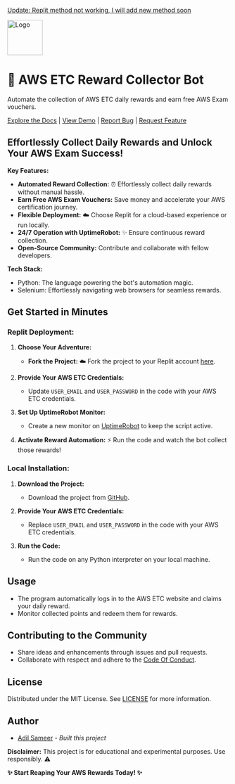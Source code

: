 
<p align="center">
  <a href="https://github.com/adilsameer/Amazon-ETC-reward-collector-python">
    <p>Update: Replit method not working, I will add new method soon </p>
    <img src="[https://camo.githubusercontent.com/862784c01e5735eec9f987a42cf6f288cb965e9728d2c378adcbdc5c58ee1ee6/68747470733a2f2f75706c6f61642e77696b696d656469612e6f72672f77696b6970656469612f636f6d6d6f6e732f7468756d622f632f63332f507974686f6e2d6c6f676f2d6e6f746578742e7376672f38303070782d507974686f6e2d6c6f676f2d6e6f746578742e7376672e706e67](https://upload.wikimedia.org/wikipedia/commons/thumb/c/c3/Python-logo-notext.svg/800px-Python-logo-notext.svg.png)" alt="Logo" width="80" height="80">
  </a>

# 🚀 AWS ETC Reward Collector Bot

Automate the collection of AWS ETC daily rewards and earn free AWS Exam vouchers.

[Explore the Docs](https://github.com/adilsameer/Amazon-ETC-reward-collector-python)
|
[View Demo](https://replit.com/@AdilSameer/amazon-etc-auto-reward-collector-python)
|
[Report Bug](https://github.com/adilsameer/Amazon-ETC-reward-collector-python/issues)
|
[Request Feature](https://github.com/adilsameer/Amazon-ETC-reward-collector-python/issues)

## Effortlessly Collect Daily Rewards and Unlock Your AWS Exam Success!

**Key Features:**

- **Automated Reward Collection:** ⏰ Effortlessly collect daily rewards without manual hassle.
- **Earn Free AWS Exam Vouchers:**  Save money and accelerate your AWS certification journey.
- **Flexible Deployment:** ☁️ Choose Replit for a cloud-based experience or run locally.
- **24/7 Operation with UptimeRobot:** ✨ Ensure continuous reward collection.
- **Open-Source Community:**  Contribute and collaborate with fellow developers.

**Tech Stack:**

-  Python: The language powering the bot's automation magic.
-  Selenium: Effortlessly navigating web browsers for seamless rewards.

## Get Started in Minutes

### Replit Deployment:

1. **Choose Your Adventure:**
   - **Fork the Project:** ☁️ Fork the project to your Replit account [here](https://replit.com/@AdilSameer/amazon-etc-auto-reward-collector-python).

2. **Provide Your AWS ETC Credentials:** 
   - Update `USER_EMAIL` and `USER_PASSWORD` in the code with your AWS ETC credentials.

3. **Set Up UptimeRobot Monitor:**
   - Create a new monitor on [UptimeRobot](https://uptimerobot.com/) to keep the script active.

4. **Activate Reward Automation:** ⚡️ Run the code and watch the bot collect those rewards!

### Local Installation:

1. **Download the Project:**
   - Download the project from [GitHub](https://github.com/adilsameer/Amazon-ETC-reward-collector-python).

2. **Provide Your AWS ETC Credentials:** 
   - Replace `USER_EMAIL` and `USER_PASSWORD` in the code with your AWS ETC credentials.

3. **Run the Code:**
   - Run the code on any Python interpreter on your local machine.

## Usage

- The program automatically logs in to the AWS ETC website and claims your daily reward.
- Monitor collected points and redeem them for rewards.

## Contributing to the Community

- Share ideas and enhancements through issues and pull requests.
- Collaborate with respect and adhere to the [Code Of Conduct](https://github.com/adilsameer/Amazon-ETC-reward-collector-python/blob/main/CODE_OF_CONDUCT.md).

## License

Distributed under the MIT License. See [LICENSE](https://github.com/adilsameer/Amazon-ETC-reward-collector-python/blob/main/LICENSE) for more information.

## Author

- [Adil Sameer](https://github.com/adilsameer) - *Built this project*

**Disclaimer:** This project is for educational and experimental purposes. Use responsibly. ⚠️

**✨ Start Reaping Your AWS Rewards Today! ✨**
